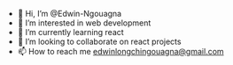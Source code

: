 - 👋 Hi, I’m @Edwin-Ngouagna
- 👀 I’m interested in web development
- 🌱 I’m currently learning react
- 💞️ I’m looking to collaborate on react projects
- 📫 How to reach me edwinlongchingouagna@gmail.com

<!---
Edwin-Ngouagna/Edwin-Ngouagna is a ✨ special ✨ repository because its `README.md` (this file) appears on your GitHub profile.
You can click the Preview link to take a look at your changes.
--->

